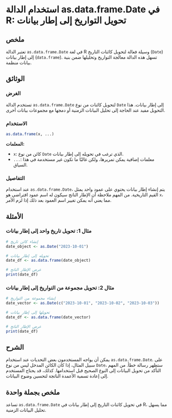 <!--
Meta Description: # استخدام الدالة as.data.frame.Date في R: تحويل التواريخ إلى إطار بيانات ## ملخص تعتبر الدالة `as.data.frame.Date` في لغة R وسيلة فعالة لتحويل كائنات ...
Meta Keywords: date, إلى, بيانات, data, frame
-->

# استخدام الدالة as.data.frame.Date في R: تحويل التواريخ إلى إطار بيانات

## ملخص
تعتبر الدالة `as.data.frame.Date` في لغة R وسيلة فعالة لتحويل كائنات التاريخ (`Date`) إلى إطار بيانات (`data.frame`). تسهل هذه الدالة معالجة التواريخ وتحليلها ضمن بنية بيانات منظمة.

## الوثائق
### الغرض
تستخدم الدالة `as.data.frame.Date` لتحويل كائنات من نوع `Date` إلى إطار بيانات. هذا التحويل مفيد عند الحاجة إلى تحليل البيانات الزمنية أو دمجها مع مجموعات بيانات أخرى.

### الاستخدام
```R
as.data.frame(x, ...)
```
**المعلمات:**
- `x`: كائن من نوع `Date` الذي ترغب في تحويله إلى إطار بيانات.
- `...`: معلمات إضافية يمكن تمريرها، ولكن غالبًا ما تكون غير مستخدمة في هذا السياق.

### التفاصيل
عند استخدام `as.data.frame.Date`، يتم إنشاء إطار بيانات يحتوي على عمود واحد يمثل القيم التاريخية. من المهم ملاحظة أن الإطار الناتج سيكون له اسم عمود افتراضي هو `x`، مما يعني أنه يمكن تغيير اسم العمود بعد ذلك إذا لزم الأمر.

## الأمثلة
### مثال 1: تحويل تاريخ واحد إلى إطار بيانات
```R
# إنشاء كائن تاريخ
date_object <- as.Date("2023-10-01")

# تحويله إلى إطار بيانات
date_df <- as.data.frame(date_object)

# عرض الإطار الناتج
print(date_df)
```

### مثال 2: تحويل مجموعة من التواريخ إلى إطار بيانات
```R
# إنشاء مجموعة من التواريخ
date_vector <- as.Date(c("2023-10-01", "2023-10-02", "2023-10-03"))

# تحويلها إلى إطار بيانات
date_df <- as.data.frame(date_vector)

# عرض الإطار الناتج
print(date_df)
```

## الشرح
يمكن أن يواجه المستخدمون بعض التحديات عند استخدام `as.data.frame.Date`. على سبيل المثال، إذا كان الكائن المدخل ليس من نوع `Date`، ستظهر رسالة خطأ. من المهم التأكد من تحويل البيانات إلى النوع الصحيح قبل استخدامها. كذلك، قد يحتاج المستخدم إلى إعادة تسمية الأعمدة الناتجة لتحسين وضوح البيانات.

## ملخص بجملة واحدة
تساعد `as.data.frame.Date` في تحويل كائنات التاريخ إلى إطار بيانات في R، مما يسهل تحليل البيانات الزمنية.